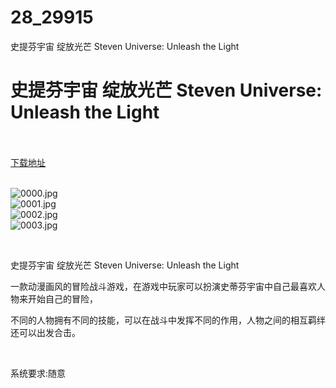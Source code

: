 # 28_29915
史提芬宇宙 绽放光芒 Steven Universe: Unleash the Light
# 史提芬宇宙 绽放光芒 Steven Universe: Unleash the Light
 <br/></br>
[下载地址](https://www.switch520.cc/article/29915 "下载地址")
<br/></br>

<p><img title="0000.jpg" src="https://www.switch520.cc/muke_img/2022_04_19_17e6e6e1f69f8.jpg" alt="0000.jpg"><br>
<img title="0001.jpg" src="https://www.switch520.cc/muke_img/2022_04_19_f7d0e6498c64e.jpg" alt="0001.jpg"><br>
<img title="0002.jpg" src="https://www.switch520.cc/muke_img/2022_04_19_658e2d299e31f.jpg" alt="0002.jpg"><br>
<img title="0003.jpg" src="https://www.switch520.cc/muke_img/2022_04_19_8a9a652c4ef0c.jpg" alt="0003.jpg"></p>
<p>&nbsp;</p>
<p>史提芬宇宙 绽放光芒 Steven Universe: Unleash the Light</p>
<p>一款动漫画风的冒险战斗游戏，在游戏中玩家可以扮演史蒂芬宇宙中自己最喜欢人物来开始自己的冒险，</p>
<p>不同的人物拥有不同的技能，可以在战斗中发挥不同的作用，人物之间的相互羁绊还可以出发合击。</p>
<p>&nbsp;</p>
<p>系统要求:随意</p>



<div id="gtx-trans" style="position: absolute; left: -3px; top: 1368px;">
<div class="gtx-trans-icon"></div>
</div>
<p></p> 
